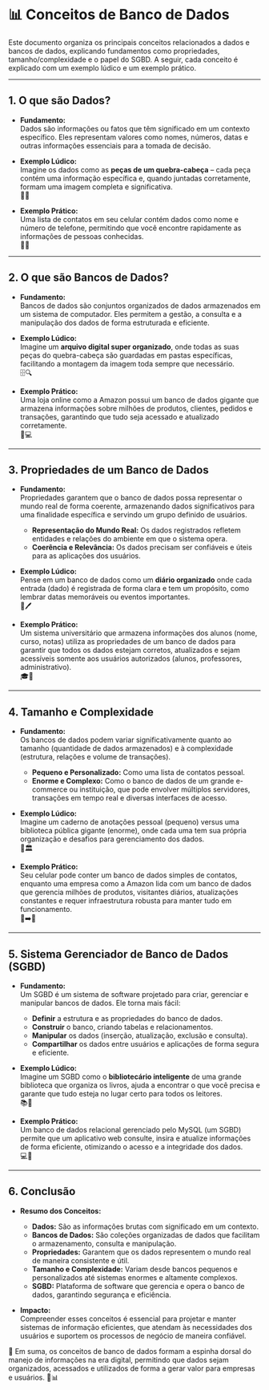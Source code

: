 # 📊 Conceitos de Banco de Dados

Este documento organiza os principais conceitos relacionados a dados e bancos de dados, explicando fundamentos como propriedades, tamanho/complexidade e o papel do SGBD. A seguir, cada conceito é explicado com um exemplo lúdico e um exemplo prático.

---

## 1. O que são Dados?

- **Fundamento:**  
  Dados são informações ou fatos que têm significado em um contexto específico. Eles representam valores como nomes, números, datas e outras informações essenciais para a tomada de decisão.

- **Exemplo Lúdico:**  
  Imagine os dados como as **peças de um quebra-cabeça** – cada peça contém uma informação específica e, quando juntadas corretamente, formam uma imagem completa e significativa.  
  🧩✨

- **Exemplo Prático:**  
  Uma lista de contatos em seu celular contém dados como nome e número de telefone, permitindo que você encontre rapidamente as informações de pessoas conhecidas.  
  📱📇

---

## 2. O que são Bancos de Dados?

- **Fundamento:**  
  Bancos de dados são conjuntos organizados de dados armazenados em um sistema de computador. Eles permitem a gestão, a consulta e a manipulação dos dados de forma estruturada e eficiente.

- **Exemplo Lúdico:**  
  Imagine um **arquivo digital super organizado**, onde todas as suas peças do quebra-cabeça são guardadas em pastas específicas, facilitando a montagem da imagem toda sempre que necessário.  
  🗄️🔍

- **Exemplo Prático:**  
  Uma loja online como a Amazon possui um banco de dados gigante que armazena informações sobre milhões de produtos, clientes, pedidos e transações, garantindo que tudo seja acessado e atualizado corretamente.  
  🛒💻

---

## 3. Propriedades de um Banco de Dados

- **Fundamento:**  
  Propriedades garantem que o banco de dados possa representar o mundo real de forma coerente, armazenando dados significativos para uma finalidade específica e servindo um grupo definido de usuários.  
  - **Representação do Mundo Real:** Os dados registrados refletem entidades e relações do ambiente em que o sistema opera.  
  - **Coerência e Relevância:** Os dados precisam ser confiáveis e úteis para as aplicações dos usuários.

- **Exemplo Lúdico:**  
  Pense em um banco de dados como um **diário organizado** onde cada entrada (dado) é registrada de forma clara e tem um propósito, como lembrar datas memoráveis ou eventos importantes.  
  📖🖊️

- **Exemplo Prático:**  
  Um sistema universitário que armazena informações dos alunos (nome, curso, notas) utiliza as propriedades de um banco de dados para garantir que todos os dados estejam corretos, atualizados e sejam acessíveis somente aos usuários autorizados (alunos, professores, administrativo).  
  🎓💼

---

## 4. Tamanho e Complexidade

- **Fundamento:**  
  Os bancos de dados podem variar significativamente quanto ao tamanho (quantidade de dados armazenados) e à complexidade (estrutura, relações e volume de transações).  
  - **Pequeno e Personalizado:** Como uma lista de contatos pessoal.  
  - **Enorme e Complexo:** Como o banco de dados de um grande e-commerce ou instituição, que pode envolver múltiplos servidores, transações em tempo real e diversas interfaces de acesso.

- **Exemplo Lúdico:**  
  Imagine um caderno de anotações pessoal (pequeno) versus uma biblioteca pública gigante (enorme), onde cada uma tem sua própria organização e desafios para gerenciamento dos dados.  
  📒🏛️

- **Exemplo Prático:**  
  Seu celular pode conter um banco de dados simples de contatos, enquanto uma empresa como a Amazon lida com um banco de dados que gerencia milhões de produtos, visitantes diários, atualizações constantes e requer infraestrutura robusta para manter tudo em funcionamento.  
  📱➡️🛒

---

## 5. Sistema Gerenciador de Banco de Dados (SGBD)

- **Fundamento:**  
  Um SGBD é um sistema de software projetado para criar, gerenciar e manipular bancos de dados. Ele torna mais fácil:
  - **Definir** a estrutura e as propriedades do banco de dados.
  - **Construir** o banco, criando tabelas e relacionamentos.
  - **Manipular** os dados (inserção, atualização, exclusão e consulta).
  - **Compartilhar** os dados entre usuários e aplicações de forma segura e eficiente.

- **Exemplo Lúdico:**  
  Imagine um SGBD como o **bibliotecário inteligente** de uma grande biblioteca que organiza os livros, ajuda a encontrar o que você precisa e garante que tudo esteja no lugar certo para todos os leitores.  
  📚🤖

- **Exemplo Prático:**  
  Um banco de dados relacional gerenciado pelo MySQL (um SGBD) permite que um aplicativo web consulte, insira e atualize informações de forma eficiente, otimizando o acesso e a integridade dos dados.  
  💻🔧

---

## 6. Conclusão

- **Resumo dos Conceitos:**  
  - **Dados:** São as informações brutas com significado em um contexto.
  - **Bancos de Dados:** São coleções organizadas de dados que facilitam o armazenamento, consulta e manipulação.
  - **Propriedades:** Garantem que os dados representem o mundo real de maneira consistente e útil.
  - **Tamanho e Complexidade:** Variam desde bancos pequenos e personalizados até sistemas enormes e altamente complexos.
  - **SGBD:** Plataforma de software que gerencia e opera o banco de dados, garantindo segurança e eficiência.

- **Impacto:**  
  Compreender esses conceitos é essencial para projetar e manter sistemas de informação eficientes, que atendam às necessidades dos usuários e suportem os processos de negócio de maneira confiável.

🌟 Em suma, os conceitos de banco de dados formam a espinha dorsal do manejo de informações na era digital, permitindo que dados sejam organizados, acessados e utilizados de forma a gerar valor para empresas e usuários.
🚀📊